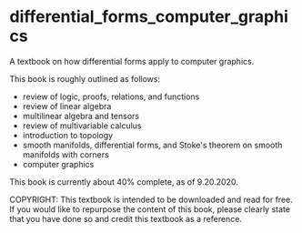 # differential_forms_computer_graphics
A textbook on how differential forms apply to computer graphics.

This book is roughly outlined as follows:
* review of logic, proofs, relations, and functions
* review of linear algebra
* multilinear algebra and tensors
* review of multivariable calculus
* introduction to topology
* smooth manifolds, differential forms, and Stoke's theorem on smooth manifolds with corners
* computer graphics

This book is currently about 40% complete, as of 9.20.2020.

COPYRIGHT: This textbook is intended to be downloaded and read for free. If you would like to repurpose the content of this book, please clearly state that you have done so and credit this textbook as a reference.
